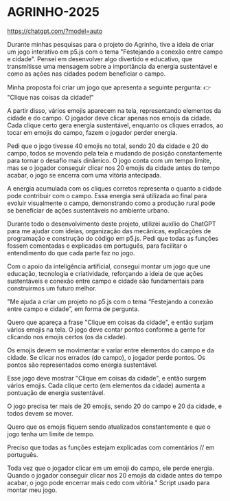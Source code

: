 # AGRINHO-2025

https://chatgpt.com/?model=auto

Durante minhas pesquisas para o projeto do Agrinho, tive a ideia de criar um jogo interativo em p5.js com o tema "Festejando a conexão entre campo e cidade". Pensei em desenvolver algo divertido e educativo, que transmitisse uma mensagem sobre a importância da energia sustentável e como as ações nas cidades podem beneficiar o campo.

Minha proposta foi criar um jogo que apresenta a seguinte pergunta:
👉 "Clique nas coisas da cidade!"

A partir disso, vários emojis aparecem na tela, representando elementos da cidade e do campo. O jogador deve clicar apenas nos emojis da cidade. Cada clique certo gera energia sustentável, enquanto os cliques errados, ao tocar em emojis do campo, fazem o jogador perder energia.

Pedi que o jogo tivesse 40 emojis no total, sendo 20 da cidade e 20 do campo, todos se movendo pela tela e mudando de posição constantemente para tornar o desafio mais dinâmico. O jogo conta com um tempo limite, mas se o jogador conseguir clicar nos 20 emojis da cidade antes do tempo acabar, o jogo se encerra com uma vitória antecipada.

A energia acumulada com os cliques corretos representa o quanto a cidade pode contribuir com o campo. Essa energia será utilizada ao final para evoluir visualmente o campo, demonstrando como a produção rural pode se beneficiar de ações sustentáveis no ambiente urbano.

Durante todo o desenvolvimento deste projeto, utilizei auxílio do ChatGPT para me ajudar com ideias, organização das mecânicas, explicações de programação e construção do código em p5.js. Pedi que todas as funções fossem comentadas e explicadas em português, para facilitar o entendimento do que cada parte faz no jogo.

Com o apoio da inteligência artificial, consegui montar um jogo que une educação, tecnologia e criatividade, reforçando a ideia de que ações sustentáveis e conexão entre campo e cidade são fundamentais para construirmos um futuro melhor.

"Me ajuda a criar um projeto no p5.js com o tema “Festejando a conexão entre campo e cidade”, em forma de pergunta.

Quero que apareça a frase "Clique em coisas da cidade", e então surjam vários emojis na tela. O jogo deve contar pontos conforme a gente for clicando nos emojis certos (os da cidade).

Os emojis devem se movimentar e variar entre elementos do campo e da cidade. Se clicar nos errados (do campo), o jogador perde pontos. Os pontos são representados como energia sustentável.

Esse jogo deve mostrar "Clique em coisas da cidade", e então surgem vários emojis. Cada clique certo (em elementos da cidade) aumenta a pontuação de energia sustentável.

O jogo precisa ter mais de 20 emojis, sendo 20 do campo e 20 da cidade, e todos devem se mover.

Quero que os emojis fiquem sendo atualizados constantemente e que o jogo tenha um limite de tempo.

Preciso que todas as funções estejam explicadas com comentários // em português.

Toda vez que o jogador clicar em um emoji do campo, ele perde energia. Quando o jogador conseguir clicar nos 20 emojis da cidade antes do tempo acabar, o jogo pode encerrar mais cedo com vitória." Script usado para montar meu jogo.
